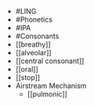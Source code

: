 - #LING
- #Phonetics
- #IPA
- #Consonants
- [[breathy]]
- [[alveolar]]
- [[central consonant]]
- [[oral]]
- [[stop]]
- Airstream Mechanism
	- [[pulmonic]]
